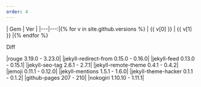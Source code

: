 ```yaml
---
order: 4
---
```

| Gem | Ver |
|---|---:|{% for v in site.github.versions %}
| {{ v[0] }} | {{ v[1] }} |{% endfor %}

Diff

|rouge 3.19.0 - 3.23.0|
|jekyll-redirect-from 0.15.0 - 0.16.0|
|jekyll-feed 0.13.0 - 0.15.1|
|jekyll-seo-tag 2.6.1 - 2.7.1|
|jekyll-remote-theme 0.4.1 - 0.4.2|
|jemoji 0.11.1 - 0.12.0|
|jekyll-mentions 1.5.1 - 1.6.0|
|jekyll-theme-hacker 0.1.1 - 0.1.2|
|github-pages 207 - 210|
|nokogiri 1.10.10 - 1.11.1|